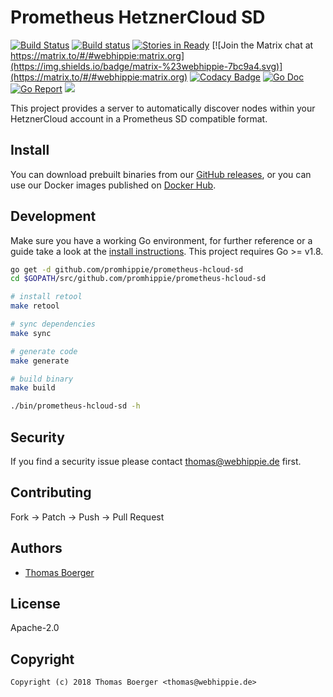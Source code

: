 # Prometheus HetznerCloud SD

[![Build Status](http://github.dronehippie.de/api/badges/promhippie/prometheus-hcloud-sd/status.svg)](http://github.dronehippie.de/promhippie/prometheus-hcloud-sd)
[![Build status](https://ci.appveyor.com/api/projects/status/k96mjylckmsb89bn?svg=true)](https://ci.appveyor.com/project/tboerger/prometheus-hcloud-sd)
[![Stories in Ready](https://badge.waffle.io/promhippie/prometheus-hcloud-sd.svg?label=ready&title=Ready)](http://waffle.io/promhippie/prometheus-hcloud-sd)
[![Join the Matrix chat at https://matrix.to/#/#webhippie:matrix.org](https://img.shields.io/badge/matrix-%23webhippie-7bc9a4.svg)](https://matrix.to/#/#webhippie:matrix.org)
[![Codacy Badge](https://api.codacy.com/project/badge/Grade/d7900c4c246740edb77cf29a4b1d85ee)](https://www.codacy.com/app/promhippie/prometheus-hcloud-sd?utm_source=github.com&amp;utm_medium=referral&amp;utm_content=promhippie/prometheus-hcloud-sd&amp;utm_campaign=Badge_Grade)
[![Go Doc](https://godoc.org/github.com/promhippie/prometheus-hcloud-sd?status.svg)](http://godoc.org/github.com/promhippie/prometheus-hcloud-sd)
[![Go Report](http://goreportcard.com/badge/github.com/promhippie/prometheus-hcloud-sd)](http://goreportcard.com/report/github.com/promhippie/prometheus-hcloud-sd)
[![](https://images.microbadger.com/badges/image/promhippie/prometheus-hcloud-sd.svg)](http://microbadger.com/images/promhippie/prometheus-hcloud-sd "Get your own image badge on microbadger.com")

This project provides a server to automatically discover nodes within your HetznerCloud account in a Prometheus SD compatible format.


## Install

You can download prebuilt binaries from our [GitHub releases](https://github.com/promhippie/prometheus-hcloud-sd/releases), or you can use our Docker images published on [Docker Hub](https://hub.docker.com/r/promhippie/prometheus-hcloud-sd/tags/).


## Development

Make sure you have a working Go environment, for further reference or a guide take a look at the [install instructions](http://golang.org/doc/install.html). This project requires Go >= v1.8.

```bash
go get -d github.com/promhippie/prometheus-hcloud-sd
cd $GOPATH/src/github.com/promhippie/prometheus-hcloud-sd

# install retool
make retool

# sync dependencies
make sync

# generate code
make generate

# build binary
make build

./bin/prometheus-hcloud-sd -h
```


## Security

If you find a security issue please contact thomas@webhippie.de first.


## Contributing

Fork -> Patch -> Push -> Pull Request


## Authors

* [Thomas Boerger](https://github.com/tboerger)


## License

Apache-2.0


## Copyright

```
Copyright (c) 2018 Thomas Boerger <thomas@webhippie.de>
```
